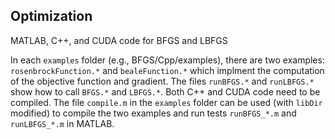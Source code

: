 ## Optimization

MATLAB, C++, and CUDA code for BFGS and LBFGS  

In each `examples` folder (e.g., BFGS/Cpp/examples), there are two examples: `rosenbrockFunction.*` and `bealeFunction.*` which implment the computation of the objective function and gradient. The files `runBFGS.*` and `runLBFGS.*` show how to call `BFGS.*` and `LBFGS.*`. Both C++ and CUDA code need to be compiled. The file `compile.m` in the `examples` folder can be used (with `libDir` modified) to compile the two examples and run tests `runBFGS_*.m` and `runLBFGS_*.m` in MATLAB.
